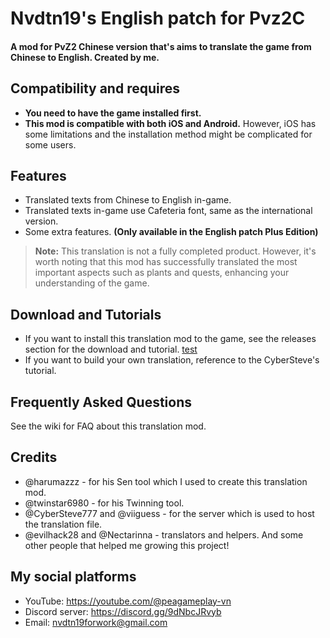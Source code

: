 # Nvdtn19's English patch for Pvz2C
#### A mod for PvZ2 Chinese version that's aims to translate the game from Chinese to English. Created by me.

## Compatibility and requires
- **You need to have the game installed first.**
- **This mod is compatible with both iOS and Android.** However, iOS has some limitations and the installation method might be complicated for some users.

## Features
- Translated texts from Chinese to English in-game. 
- Translated texts in-game use Cafeteria font, same as the international version.
- Some extra features. **(Only available in the English patch Plus Edition)**

> **Note:** 
> This translation is not a fully completed product. However, it's worth noting that this mod has successfully translated the most important aspects such as plants and quests, enhancing your understanding of the game.

## Download and Tutorials
- If you want to install this translation mod to the game, see the releases section for the download and tutorial. [test](https://google.com)
- If you want to build your own translation, reference to the CyberSteve's tutorial.

## Frequently Asked Questions
See the wiki for FAQ about this translation mod.

## Credits
- @harumazzz - for his Sen tool which I used to create this translation mod.
- @twinstar6980 - for his Twinning tool.
- @CyberSteve777 and @viiguess - for the server which is used to host the translation file.
- @evilhack28 and @Nectarinna - translators and helpers.
And some other people that helped me growing this project!

## My social platforms
- YouTube: https://youtube.com/@peagameplay-vn
- Discord server: https://discord.gg/9dNbcJRvyb
- Email: nvdtn19forwork@gmail.com


